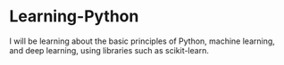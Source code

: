 # Learning-Python
I will be learning about the basic principles of Python, machine learning, and deep learning, using libraries such as scikit-learn.
